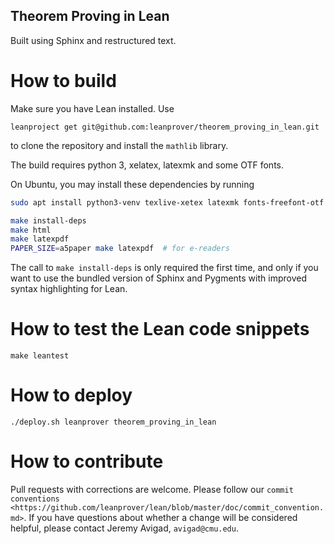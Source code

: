 Theorem Proving in Lean
-----------------------

Built using Sphinx and restructured text.

# How to build

Make sure you have Lean installed. Use
```
leanproject get git@github.com:leanprover/theorem_proving_in_lean.git
```
to clone the repository and install the `mathlib` library. 

The build requires python 3, xelatex, latexmk and some OTF fonts.

On Ubuntu, you may install these dependencies by running

```bash
sudo apt install python3-venv texlive-xetex latexmk fonts-freefont-otf
```

```bash
make install-deps
make html
make latexpdf
PAPER_SIZE=a5paper make latexpdf  # for e-readers
```

The call to `make install-deps` is only required the first time, and only if you want to use the bundled version of Sphinx and Pygments with improved syntax highlighting for Lean.

# How to test the Lean code snippets

```
make leantest
```

# How to deploy

```
./deploy.sh leanprover theorem_proving_in_lean
```

# How to contribute

Pull requests with corrections are welcome. Please follow our `commit conventions <https://github.com/leanprover/lean/blob/master/doc/commit_convention.md>`. If you have questions about whether a change will be considered helpful, please contact Jeremy Avigad, ``avigad@cmu.edu``.
